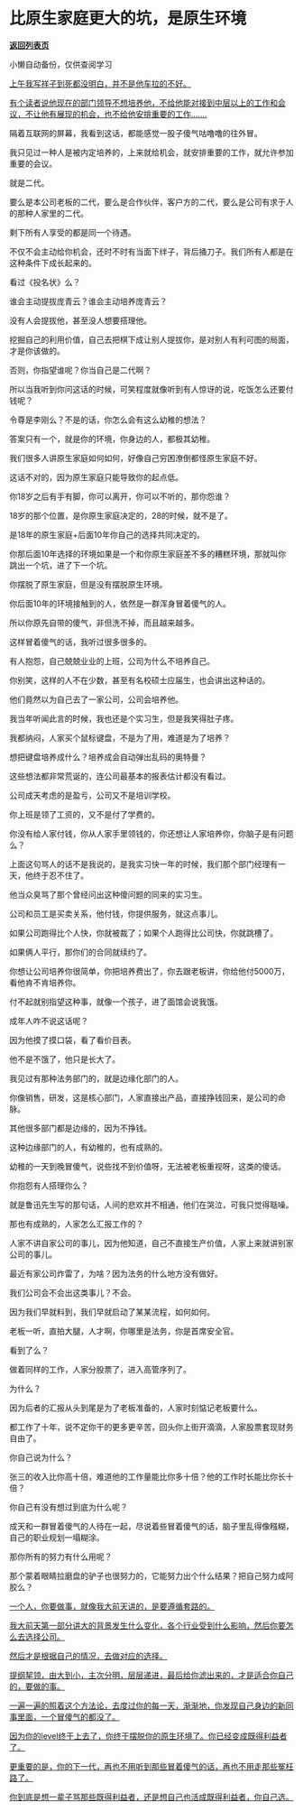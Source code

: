 # 比原生家庭更大的坑，是原生环境

[**返回列表页**](/gzh/记忆承载3)

小懒自动备份，仅供查阅学习

[上午我写祥子到死都没明白，并不是他车拉的不好。](https://mp.weixin.qq.com/s?__biz=MzU0MjYwNDU2Mw==&mid=2247516617&idx=1&sn=139c555d7a468d9f0d8c4212e195fdd6&scene=21#wechat_redirect)

[有个读者说他现在的部门领导不想培养他，不给他能对接到中层以上的工作和会议，不让他有展现的机会，也不给他安排重要的工作.......](https://mp.weixin.qq.com/s?__biz=MzU0MjYwNDU2Mw==&mid=2247516617&idx=1&sn=139c555d7a468d9f0d8c4212e195fdd6&scene=21#wechat_redirect)

隔着互联网的屏幕，我看到这话，都能感觉一股子傻气咕噜噜的往外冒。

我只见过一种人是被内定培养的，上来就给机会，就安排重要的工作，就允许参加重要的会议。

就是二代。

要么是本公司老板的二代，要么是合作伙伴，客户方的二代，要么是公司有求于人的那种人家里的二代。  

剩下所有人享受的都是同一个待遇。  

不仅不会主动给你机会，还时不时有当面下绊子，背后捅刀子。我们所有人都是在这种条件下成长起来的。

看过《投名状》么？

谁会主动提拔庞青云？谁会主动培养庞青云？

没有人会提拔他，甚至没人想要搭理他。

挖掘自己的利用价值，自己去把棋下成让别人提拔你，是对别人有利可图的局面，才是你该做的。  

否则，你指望谁呢？你当自己是二代啊？

所以当我听到你问这话的时候，可笑程度就像听到有人惊讶的说，吃饭怎么还要付钱呢？

令尊是李刚么？不是的话，你怎么会有这么幼稚的想法？

答案只有一个，就是你的环境，你身边的人，都极其幼稚。  

我们很多人讲原生家庭如何如何，好像自己穷困潦倒都怪原生家庭不好。  

这话不对的，因为原生家庭只能导致你的起点低。  

你18岁之后有手有脚，你可以离开，你可以不听的，那你怨谁？

18岁的那个位置，是你原生家庭决定的，28的时候，就不是了。

是18年的原生家庭+后面10年你自己的选择共同决定的。

你那后面10年选择的环境如果是一个和你原生家庭差不多的糟糕环境，那就叫你跳出一个坑，进了下一个坑。

你摆脱了原生家庭，但是没有摆脱原生环境。

你后面10年的环境接触到的人，依然是一群浑身冒着傻气的人。  

所以你原先自带的傻气，非但洗不掉，而且越来越多。  

这样冒着傻气的话，我听过很多很多的。  

有人抱怨，自己兢兢业业的上班，公司为什么不培养自己。  

你别笑，这样的人不在少数，甚至有名校硕士应届生，也会讲出这种话的。  

他们竟然以为自己去了一家公司，公司会培养他。  

我当年听闻此言的时候，我也还是个实习生，但是我笑得肚子疼。  

我都纳闷，人家买个鼠标键盘，不是为了用，难道是为了培养？  

想把键盘培养成什么？培养成会自动弹出乱码的奥特曼？  

这些想法都非常荒诞的，连公司最基本的报表估计都没有看过。  

公司成天考虑的是盈亏，公司又不是培训学校。  

你上班是领了工资的，又不是付了学费的。

你没有给人家付钱，你从人家手里领钱的，你还想让人家培养你，你脑子是有问题么？  

上面这句骂人的话不是我说的，是我实习快一年的时候，我们那个部门经理有一天，他终于忍不住了。  

他当众臭骂了那个曾经问出这种傻问题的同来的实习生。

公司和员工是买卖关系，他付钱，你提供服务，就这点事儿。  

如果公司跑得比个人快，你就被裁了；如果个人跑得比公司快，你就跳槽了。  

如果俩人平行，那你们的合同就续约了。

你想让公司培养你很简单，你把培养费出了，你去跟老板讲，你给他付5000万，看他肯不肯培养你。  

付不起就别指望这种事，就像一个孩子，进了面馆会说我饿。

成年人咋不说这话呢？

因为他摸了摸口袋，看了看价目表。  

他不是不饿了，他只是长大了。  

我见过有那种法务部门的，就是边缘化部门的人。  

你像销售，研发，这是核心部门，人家直接出产品，直接挣钱回来，是公司的命脉。  

其他很多部门都是边缘的，因为不挣钱。

这种边缘部门的人，有幼稚的，也有成熟的。

幼稚的一天到晚冒傻气，说些找不到价值呀，无法被老板重视呀，这类的傻话。  

你抱怨有人搭理你么？  

就是鲁迅先生写的那句话，人间的悲欢并不相通，他们在哭泣，可我只觉得聒噪。

那也有成熟的，人家怎么汇报工作的？

人家不讲自家公司的事儿，因为他知道，自己不直接生产价值，人家上来就讲别家公司的事儿。

最近有家公司炸雷了，为啥？因为法务的什么地方没有做好。  

我们公司会不会出这类事儿？不会。

因为我们早就料到，我们早就启动了某某流程，如何如何。  

老板一听，直拍大腿，人才啊，你哪里是法务，你是首席安全官。  

看到了么？  

做着同样的工作，人家分股票了，进入高管序列了。

为什么？  

因为后者的汇报从头到尾是为了老板准备的，人家时刻惦记老板要什么。

都工作了十年，说不定你干的更多更辛苦，回头你上街开滴滴，人家股票套现财务自由了。  

你自己说为什么？

张三的收入比你高十倍，难道他的工作量能比你多十倍？他的工作时长能比你长十倍？

你自己有没有想过到底为什么呢？

成天和一群冒着傻气的人待在一起，尽说着些冒着傻气的话，脑子里乱得像糨糊，自己的职业规划一塌糊涂。  

那你所有的努力有什么用呢？  

那个蒙着眼睛拉磨盘的驴子也很努力的，它能努力出个什么结果？把自己努力成阿胶么？  

[一个人，你要做事，就像我大前天讲的，是要遵循套路的。  
](https://mp.weixin.qq.com/s?__biz=Mzg4MTg2MzU3Mg==&mid=2247484474&idx=1&sn=8f4152d840eea7712be2455817e5e631&scene=21#wechat_redirect)

[我大前天第一部分讲大的背景发生什么变化，各个行业受到什么影响，然后你要怎么去选择公司。](https://mp.weixin.qq.com/s?__biz=Mzg4MTg2MzU3Mg==&mid=2247484474&idx=1&sn=8f4152d840eea7712be2455817e5e631&scene=21#wechat_redirect)

[然后才是根据自己的情况，去做对应的选择。](https://mp.weixin.qq.com/s?__biz=Mzg4MTg2MzU3Mg==&mid=2247484474&idx=1&sn=8f4152d840eea7712be2455817e5e631&scene=21#wechat_redirect)

[提纲挈领，由大到小，主次分明，层层递进，最后给你滤出来的，才是适合你自己的，要做的事。  
](https://mp.weixin.qq.com/s?__biz=Mzg4MTg2MzU3Mg==&mid=2247484474&idx=1&sn=8f4152d840eea7712be2455817e5e631&scene=21#wechat_redirect)

[一遍一遍的照着这个方法论，去度过你的每一天，渐渐地，你发现自己身边的新同事里面，一个冒傻气的都没了。](https://mp.weixin.qq.com/s?__biz=Mzg4MTg2MzU3Mg==&mid=2247484474&idx=1&sn=8f4152d840eea7712be2455817e5e631&scene=21#wechat_redirect)

[因为你的level终于上去了，你终于摆脱你的原生环境了。](https://mp.weixin.qq.com/s?__biz=Mzg4MTg2MzU3Mg==&mid=2247484474&idx=1&sn=8f4152d840eea7712be2455817e5e631&scene=21#wechat_redirect)[你已经变成既得利益者了。](https://mp.weixin.qq.com/s?__biz=Mzg4MTg2MzU3Mg==&mid=2247484474&idx=1&sn=8f4152d840eea7712be2455817e5e631&scene=21#wechat_redirect)  

[更重要的是，你的下一代，再也不用听到那些冒着傻气的话，再也不用走那些冤枉路了。](https://mp.weixin.qq.com/s?__biz=Mzg4MTg2MzU3Mg==&mid=2247484474&idx=1&sn=8f4152d840eea7712be2455817e5e631&scene=21#wechat_redirect)

[](https://mp.weixin.qq.com/s?__biz=Mzg4MTg2MzU3Mg==&mid=2247484474&idx=1&sn=8f4152d840eea7712be2455817e5e631&scene=21#wechat_redirect)[你到底是想一辈子骂那些既得利益者，还是想自己也活成既得利益者，你自己选。](https://mp.weixin.qq.com/s?__biz=Mzg4MTg2MzU3Mg==&mid=2247484474&idx=1&sn=8f4152d840eea7712be2455817e5e631&scene=21#wechat_redirect)

